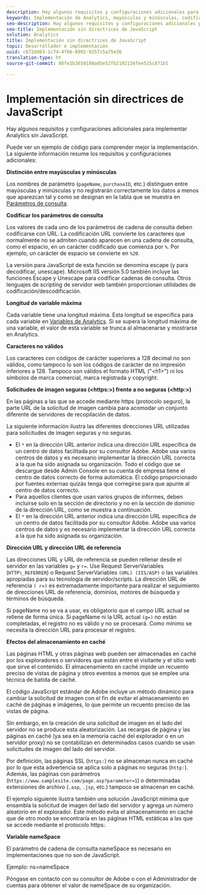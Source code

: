 ```yaml
---
description: Hay algunos requisitos y configuraciones adicionales para implementar Analytics sin JavaScript.
keywords: Implementación de Analytics, mayúsculas y minúsculas, codificar parámetros de consulta, caracteres no válidos, solicitudes de imagen segura, longitud de variable máxima, referencia, URL, almacenamiento en caché, espacio de nombres
seo-description: Hay algunos requisitos y configuraciones adicionales para implementar Analytics sin JavaScript.
seo-title: Implementación sin directrices de JavaScript
solution: Analytics
title: Implementación sin directrices de JavaScript
topic: Desarrollador e implementación
uuid: c672dd63-1c74-4f66-8992-9257c5a75e36
translation-type: ht
source-git-commit: 86fe1b3650100a05e52fb2102134fee515c871b1

---
```



# Implementación sin directrices de JavaScript

Hay algunos requisitos y configuraciones adicionales para implementar Analytics sin JavaScript.

Puede ver un ejemplo de código para comprender mejor la implementación. La siguiente información resume los requisitos y configuraciones adicionales:

<!--Meike, I converted this from a table. Table within a table was a mess, and I'm not sure I captured everything. Please check this content against the orginal. -Bob -->

**Distinción entre mayúsculas y minúsculas**

Los nombres de parámetro (`pageName`, `purchaseID`, etc.) distinguen entre mayúsculas y minúsculas y no registrarán correctamente los datos a menos que aparezcan tal y como se designan en la tabla que se muestra en [Parámetros de consulta](../../../implement/js-implementation/data-collection/query-parameters.md).

**Codificar los parámetros de consulta**

Los valores de cada uno de los parámetros de cadena de consulta deben codificarse con URL. La codificación URL convierte los caracteres que normalmente no se admiten cuando aparecen en una cadena de consulta, como el espacio, en un carácter codificado que comienza por `%`. Por ejemplo, un carácter de espacio se convierte en `%20`.

La versión para JavaScript de esta función se denomina escape (y para decodificar, unescape). Microsoft IIS versión 5.0 también incluye las funciones Escape y Unescape para codificar cadenas de consulta. Otros lenguajes de scripting de servidor web también proporcionan utilidades de codificación/descodificación.

**Longitud de variable máxima**

Cada variable tiene una longitud máxima. Esta longitud se especifica para cada variable en [Variables de Analytics](../../../implement/js-implementation/c-variables/sc-variables.md). Si se supera la longitud máxima de una variable, el valor de esta variable se trunca al almacenarse y mostrarse en Analytics.

**Caracteres no válidos**

Los caracteres con códigos de carácter superiores a 128 decimal no son válidos, como tampoco lo son los códigos de carácter de no impresión inferiores a 128. Tampoco son válidos el formato HTML ("&lt;h1&gt;") ni los símbolos de marca comercial, marca registrada y copyright.

**Solicitudes de imagen seguras (&lt;https:&gt;) frente a no seguras (&lt;http:&gt;)**

En las páginas a las que se accede mediante https (protocolo seguro), la parte URL de la solicitud de imagen cambia para acomodar un conjunto diferente de servidores de recopilación de datos.

La siguiente información ilustra las diferentes direcciones URL utilizadas para solicitudes de imagen seguras y no seguras.

* El `*` en la dirección URL anterior indica una dirección URL específica de un centro de datos facilitada por su consultor Adobe. Adobe usa varios centros de datos y es necesario implementar la dirección URL correcta a la que ha sido asignada su organización. Todo el código que se descargue desde Admin Console en su cuenta de empresa tiene el centro de datos correcto de forma automática. El código proporcionado por fuentes externas quizás tenga que corregirse para que apunte al centro de datos correcto.
* Para aquellos clientes que usan varios grupos de informes, deben incluirse solo en la sección de directorio y no en la sección de dominio de la dirección URL, como se muestra a continuación.
* El `*` en la dirección URL anterior indica una dirección URL específica de un centro de datos facilitada por su consultor Adobe. Adobe usa varios centros de datos y es necesario implementar la dirección URL correcta a la que ha sido asignada su organización.

**Dirección URL y dirección URL de referencia**

Las direcciones URL y URL de referencia se pueden rellenar desde el servidor en las variables `g=` y `r=`. Use Request ServerVariables (`HTTP\_REFERRER`) o Request ServerVariables `(URL) (IIS/ASP)` o las variables apropiadas para su tecnología de servidor/scripts. La dirección URL de referencia `( r=)` es extremadamente importante para realizar el seguimiento de direcciones URL de referencia, dominios, motores de búsqueda y términos de búsqueda.

Si pageName no se va a usar, es obligatorio que el campo URL actual se rellene de forma única. Si pageName ni la URL actual `(g=)` no están completadas, el registro no es válido y no se procesará. Como mínimo se necesita la dirección URL para procesar el registro.

**Efectos del almacenamiento en caché**

Las páginas HTML y otras páginas web pueden ser almacenadas en caché por los exploradores o servidores que están entre el visitante y el sitio web que sirve el contenido. El almacenamiento en caché impide un recuento preciso de vistas de página y otros eventos a menos que se emplee una técnica de batida de caché.

El código JavaScript estándar de Adobe incluye un método dinámico para cambiar la solicitud de imagen con el fin de evitar el almacenamiento en caché de páginas e imágenes, lo que permite un recuento preciso de las vistas de página.

Sin embargo, en la creación de una solicitud de imagen en el lado del servidor no se produce esta aleatorización. Las recargas de página y las páginas en caché (ya sea en la memoria caché del explorador o en un servidor proxy) no se contabilizan en determinados casos cuando se usan solicitudes de imagen del lado del servidor.

Por definición, las páginas SSL (`https:`) no se almacenan nunca en caché por lo que esta advertencia se aplica solo a páginas no seguras (`http:`). Además, las páginas con parámetros (`https://www.samplesite.com/page.asp?parameter=1`) o determinadas extensiones de archivo (`.asp`, `.jsp`, etc.) tampoco se almacenan en caché.

El ejemplo siguiente ilustra también una solución JavaScript mínima que ensambla la solicitud de imagen del lado del servidor y agrega un número aleatorio en el explorador. Este método evita el almacenamiento en caché que de otro modo se encontraría en las páginas HTML estáticas a las que se accede mediante el protocolo https:.

**Variable nameSpace**

El parámetro de cadena de consulta nameSpace es necesario en implementaciones que no son de JavaScript.

Ejemplo: ns=nameSpace

Póngase en contacto con su consultor de Adobe o con el Administrador de cuentas para obtener el valor de nameSpace de su organización.

